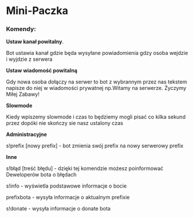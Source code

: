 # Mini-Paczka
	
<h3>Komendy:</h3>	

<strong>Ustaw kanał powitalny</strong>.

Bot ustawia kanał gdzie będa wysyłane powiadomienia gdzy osoba wejdzie i wyjdzie z serwera


<strong>Ustaw wiadomość powitalną</strong>

Gdy nowa osoba dołączy na serwer to bot z wybrannym przez nas tekstem napisze do niej w wiadomości prywatnej 
np.Witamy na serwerze. Życzymy Miłej Zabawy!

<strong>Slowmode</strong>

Kiedy wpiszemy slowmode i czas to będziemy mogli pisać co kilka sekund przez dopóki nie skończy sie nasz ustalony czas


<strong>Administracyjne</strong>

s!prefix [nowy prefix] - bot zmienia swój prefix na nowy serwerowy prefix


<strong>Inne</strong>

s!błąd [treść błędu] - dzięki tej komendzie możesz poinformować Deweloperów bota o błędach

s!info - wyświetla podstawowe informacje o bocie

prefixbota - wysyła informacje o aktualnym prefixie

s!donate - wysyła informacje o donate bota

